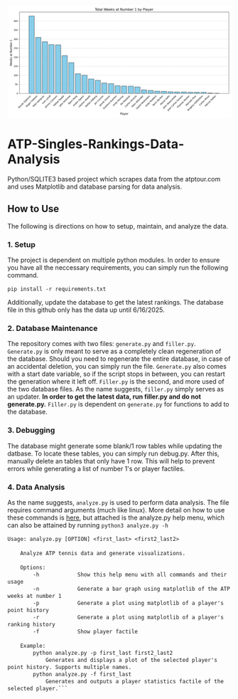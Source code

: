 ![Logo](Examples/WeeksatNo1Hist.png)
# ATP-Singles-Rankings-Data-Analysis
Python/SQLITE3 based project which scrapes data from the atptour.com and uses Matplotlib and database parsing for data analysis. 
## How to Use
The following is directions on how to setup, maintain, and analyze the data.
### 1. Setup
The project is dependent on multiple python modules. In order to ensure you have all the neccessary requirements, you can simply run the following command.
```
pip install -r requirements.txt
```
Additionally, update the database to get the latest rankings. The database file in this github only has the data up until 6/16/2025.
### 2. Database Maintenance
The repository comes with two files: ```generate.py``` and ```filler.py```. ```Generate.py``` is only meant to serve as a completely clean regeneration of the database. Should you need to regenerate the entire database, in case of an accidental deletion, you can simply run the file. ```Generate.py``` also comes with a start date variable, so if the script stops in between, you can restart the generation where it left off.
```Filler.py``` is the second, and more used of the two database files. As the name suggests, ```filler.py``` simply serves as an updater. **In order to get the latest data, run filler.py and do not generate.py.** ```Filler.py``` is dependent on ```generate.py``` for functions to add to the database. 
### 3. Debugging
The database might generate some blank/1 row tables while updating the datbase. To locate these tables, you can simply run debug.py. After this, manually delete an tables that only have 1 row. This will help to prevent errors while generating a list of number 1's or player factiles. 
### 4. Data Analysis
As the name suggests, ```analyze.py``` is used to perform data analysis. The file requires command arguments (much like linux). More detail on how to use these commands is [here](Examples/Examples.md), but attached is the analyze.py help menu, which can also be attained by running ```python3 analyze.py -h```
```
Usage: analyze.py [OPTION] <first_last> <first2_last2>

    Analyze ATP tennis data and generate visualizations.

    Options:
        -h            Show this help menu with all commands and their usage
        -n            Generate a bar graph using matplotlib of the ATP weeks at number 1
        -p            Generate a plot using matplotlib of a player's point history
        -r            Generate a plot using matplotlib of a player's ranking history
        -f            Show player factile

    Example:
        python analyze.py -p first_last first2_last2
            Generates and displays a plot of the selected player's point history. Supports multiple names.
        python analyze.py -f first_last
            Generates and outputs a player statistics factile of the selected player.```

